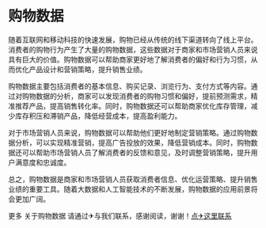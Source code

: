 # 购物数据

随着互联网和移动科技的快速发展，购物已经从传统的线下渠道转向了线上平台。消费者的购物行为产生了大量的购物数据，这些数据对于商家和市场营销人员来说具有巨大的价值。购物数据可以帮助商家更好地了解消费者的偏好和行为习惯，从而优化产品设计和营销策略，提升销售业绩。

购物数据主要包括消费者的基本信息、购买记录、浏览行为、支付方式等内容。通过对购物数据的分析，商家可以发现消费者的购物习惯和偏好，提前预测需求，精准推荐产品，提高销售转化率。同时，购物数据还可以帮助商家优化库存管理，减少库存积压和滞销产品，降低经营成本，提高盈利能力。

对于市场营销人员来说，购物数据可以帮助他们更好地制定营销策略。通过购物数据分析，可以实现精准营销，提高广告投放的效果，降低营销成本。同时，购物数据还可以帮助市场营销人员了解消费者的反馈和意见，及时调整营销策略，提升用户满意度和忠诚度。

总之，购物数据是商家和市场营销人员获取消费者信息、优化运营策略、提升销售业绩的重要工具。随着大数据和人工智能技术的不断发展，购物数据的应用前景将会更加广阔。

更多 关于购物数据 请通过✈与我们联系，感谢阅读，谢谢！[点✈这里联系](https://t.me/lm66bot)